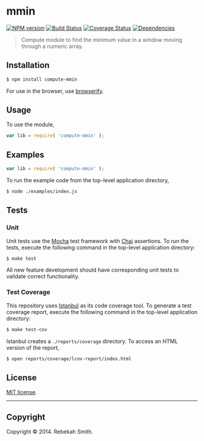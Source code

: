 mmin
===
[![NPM version][npm-image]][npm-url] [![Build Status][travis-image]][travis-url] [![Coverage Status][coveralls-image]][coveralls-url] [![Dependencies][dependencies-image]][dependencies-url]

> Compute module to find the minimum value in a window moving through a numeric array.


## Installation

``` bash
$ npm install compute-mmin
```

For use in the browser, use [browserify](https://github.com/substack/node-browserify).


## Usage

To use the module,

``` javascript
var lib = require( 'compute-mmin' );
```


## Examples

``` javascript
var lib = require( 'compute-mmin' );
```

To run the example code from the top-level application directory,

``` bash
$ node ./examples/index.js
```


## Tests

### Unit

Unit tests use the [Mocha](http://visionmedia.github.io/mocha) test framework with [Chai](http://chaijs.com) assertions. To run the tests, execute the following command in the top-level application directory:

``` bash
$ make test
```

All new feature development should have corresponding unit tests to validate correct functionality.


### Test Coverage

This repository uses [Istanbul](https://github.com/gotwarlost/istanbul) as its code coverage tool. To generate a test coverage report, execute the following command in the top-level application directory:

``` bash
$ make test-cov
```

Istanbul creates a `./reports/coverage` directory. To access an HTML version of the report,

``` bash
$ open reports/coverage/lcov-report/index.html
```


## License

[MIT license](http://opensource.org/licenses/MIT). 


---
## Copyright

Copyright &copy; 2014. Rebekah Smith.


[npm-image]: http://img.shields.io/npm/v/compute-mmin.svg
[npm-url]: https://npmjs.org/package/compute-mmin

[travis-image]: http://img.shields.io/travis/compute-io/mmin/master.svg
[travis-url]: https://travis-ci.org/compute-io/mmin

[coveralls-image]: https://img.shields.io/coveralls/compute-io/mmin/master.svg
[coveralls-url]: https://coveralls.io/r/compute-io/mmin?branch=master

[dependencies-image]: http://img.shields.io/david/compute-io/mmin.svg
[dependencies-url]: https://david-dm.org/compute-io/mmin

[dev-dependencies-image]: http://img.shields.io/david/dev/compute-io/mmin.svg
[dev-dependencies-url]: https://david-dm.org/dev/compute-io/mmin

[github-issues-image]: http://img.shields.io/github/issues/compute-io/mmin.svg
[github-issues-url]: https://github.com/compute-io/mmin/issues